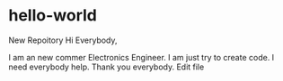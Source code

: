 # hello-world
New Repoitory
Hi Everybody,

I am an new commer Electronics Engineer. I am just try to create code. I need everybody help. 
Thank you everybody.
Edit file

